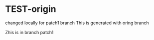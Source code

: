 # TEST-origin

changed locally for patch1 branch
This is generated with oring branch

Zhis is in branch patch1
